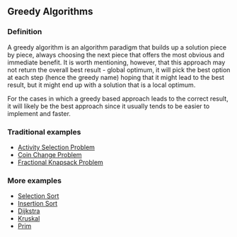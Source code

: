 ## Greedy Algorithms

### Definition

A greedy algorithm is an algorithm paradigm that builds up a solution piece by piece, always choosing the next piece that offers the most obvious and immediate benefit. It is worth mentioning, however, that this approach may not return the overall best result - global optimum, it will pick the best option at each step (hence the greedy name) hoping that it might lead to the best result, but it might end up with a solution that is a local optimum.

For the cases in which a greedy based approach leads to the correct result, it will likely be the best approach since it usually tends to be easier to implement and faster.

### Traditional examples

- [Activity Selection Problem](/Algorithms/Greedy/Activity%20Selection/README.md)
- [Coin Change Problem](/Algorithms/Greedy/Coin%20Change/README.md)
- [Fractional Knapsack Problem](/Algorithms/Greedy/Fractional%20Knapsack/README.md)

### More examples

- [Selection Sort](/Algorithms/Sorting/Selection%20Sort/README.md)
- [Insertion Sort](/Algorithms/Sorting/Insertion%20Sort/README.md)
- [Dijkstra](/Algorithms/Shortest%20Path/Dijkstra/README.md)
- [Kruskal](../Minimum%20Spanning%20Tree/Kruskal/README.md)
- [Prim](../Minimum%20Spanning%20Tree/Prim/README.md)
